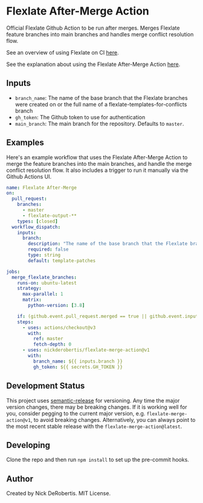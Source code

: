 # Flexlate After-Merge Action

Official Flexlate Github Action to be run after merges. Merges Flexlate feature branches into main branches and handles merge conflict resolution flow.

See an overview of using Flexlate on CI [here](https://nickderobertis.github.io/flexlate/core-concepts.html#ci-workflows).

See the explanation about using the Flexlate After-Merge Action [here](https://nickderobertis.github.io/flexlate/tutorial/saving.html#merge-flexlate-branches-automatically-with-github-actions).

## Inputs

- `branch_name`: The name of the base branch that the Flexlate branches were created on or the full name of a flexlate-templates-for-conflicts branch
- `gh_token`: The Github token to use for authentication
- `main_branch`: The main branch for the repository. Defaults to `master`.

## Examples

Here's an example workflow that uses the Flexlate After-Merge Action to merge the feature branches into the main branches, and
handle the merge conflict resolution flow. It also includes a trigger to run it manually via the Github Actions UI.

```yaml
name: Flexlate After-Merge
on:
  pull_request:
    branches:
      - master
      - flexlate-output-**
    types: [closed]
  workflow_dispatch:
    inputs:
      branch:
        description: "The name of the base branch that the Flexlate branches were created on"
        required: false
        type: string
        default: template-patches

jobs:
  merge_flexlate_branches:
    runs-on: ubuntu-latest
    strategy:
      max-parallel: 1
      matrix:
        python-version: [3.8]

    if: (github.event.pull_request.merged == true || github.event.inputs.branch )
    steps:
      - uses: actions/checkout@v3
        with:
          ref: master
          fetch-depth: 0
      - uses: nickderobertis/flexlate-merge-action@v1
        with:
          branch_name: ${{ inputs.branch }}
          gh_token: ${{ secrets.GH_TOKEN }}
```

## Development Status

This project uses [semantic-release](https://github.com/semantic-release/semantic-release) for versioning.
Any time the major version changes, there may be breaking changes. If it is working well for you, consider
pegging to the current major version, e.g. `flexlate-merge-action@v1`, to avoid breaking changes. Alternatively,
you can always point to the most recent stable release with the `flexlate-merge-action@latest`.

## Developing

Clone the repo and then run `npm install` to set up the pre-commit hooks.

## Author

Created by Nick DeRobertis. MIT License.
